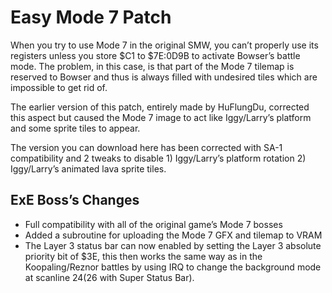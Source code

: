 Easy Mode 7 Patch
=================

When you try to use Mode 7 in the original SMW, you can’t properly use its registers unless you store $C1 to $7E:0D9B to activate Bowser’s battle mode. The problem, in this case, is that part of the Mode 7 tilemap is reserved to Bowser and thus is always filled with undesired tiles which are impossible to get rid of.

The earlier version of this patch, entirely made by HuFlungDu, corrected this aspect but caused the Mode 7 image to act like Iggy/Larry’s platform and some sprite tiles to appear.

The version you can download here has been corrected with SA-1 compatibility and 2 tweaks to disable 1) Iggy/Larry’s platform rotation 2) Iggy/Larry’s animated lava sprite tiles.

ExE Boss’s Changes
------------------
- Full compatibility with all of the original game’s Mode 7 bosses
- Added a subroutine for uploading the Mode 7 GFX and tilemap to VRAM
- The Layer 3 status bar can now enabled by setting the Layer 3 absolute priority bit of $3E, this then works the same way as in the Koopaling/Reznor battles by using IRQ to change the background mode at scanline $24 ($26 with Super Status Bar).

